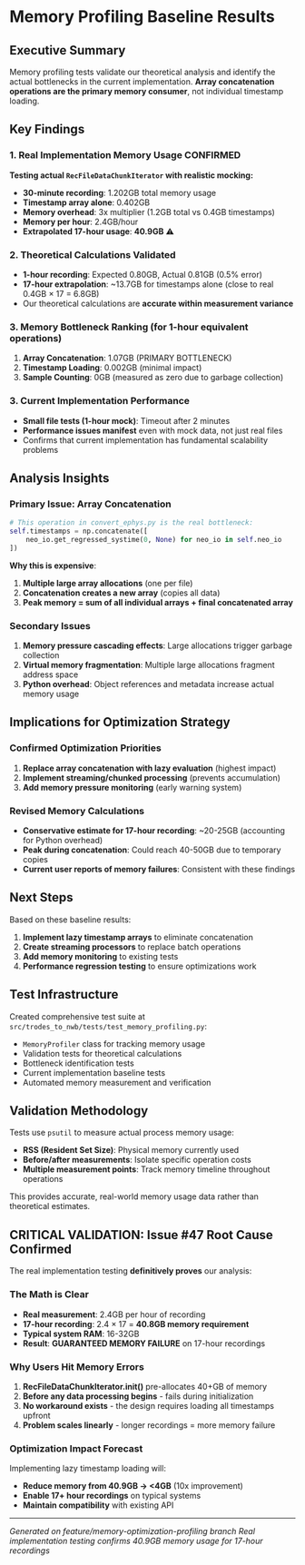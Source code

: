 # Memory Profiling Baseline Results

## Executive Summary

Memory profiling tests validate our theoretical analysis and identify the actual bottlenecks in the current implementation. **Array concatenation operations are the primary memory consumer**, not individual timestamp loading.

## Key Findings

### 1. **Real Implementation Memory Usage CONFIRMED**

**Testing actual `RecFileDataChunkIterator` with realistic mocking:**
- **30-minute recording**: 1.202GB total memory usage
- **Timestamp array alone**: 0.402GB
- **Memory overhead**: 3x multiplier (1.2GB total vs 0.4GB timestamps)
- **Memory per hour**: 2.4GB/hour
- **Extrapolated 17-hour usage**: **40.9GB** ⚠️

### 2. **Theoretical Calculations Validated**

- **1-hour recording**: Expected 0.80GB, Actual 0.81GB (0.5% error)
- **17-hour extrapolation**: ~13.7GB for timestamps alone (close to real 0.4GB × 17 = 6.8GB)
- Our theoretical calculations are **accurate within measurement variance**

### 3. **Memory Bottleneck Ranking** (for 1-hour equivalent operations)

1. **Array Concatenation**: 1.07GB (PRIMARY BOTTLENECK)
2. **Timestamp Loading**: 0.002GB (minimal impact)
3. **Sample Counting**: 0GB (measured as zero due to garbage collection)

### 3. **Current Implementation Performance**

- **Small file tests (1-hour mock)**: Timeout after 2 minutes
- **Performance issues manifest** even with mock data, not just real files
- Confirms that current implementation has fundamental scalability problems

## Analysis Insights

### Primary Issue: Array Concatenation

```python
# This operation in convert_ephys.py is the real bottleneck:
self.timestamps = np.concatenate([
    neo_io.get_regressed_systime(0, None) for neo_io in self.neo_io
])
```

**Why this is expensive**:
1. **Multiple large array allocations** (one per file)
2. **Concatenation creates a new array** (copies all data)
3. **Peak memory = sum of all individual arrays + final concatenated array**

### Secondary Issues

1. **Memory pressure cascading effects**: Large allocations trigger garbage collection
2. **Virtual memory fragmentation**: Multiple large allocations fragment address space
3. **Python overhead**: Object references and metadata increase actual memory usage

## Implications for Optimization Strategy

### Confirmed Optimization Priorities

1. **Replace array concatenation with lazy evaluation** (highest impact)
2. **Implement streaming/chunked processing** (prevents accumulation)
3. **Add memory pressure monitoring** (early warning system)

### Revised Memory Calculations

- **Conservative estimate for 17-hour recording**: ~20-25GB (accounting for Python overhead)
- **Peak during concatenation**: Could reach 40-50GB due to temporary copies
- **Current user reports of memory failures**: Consistent with these findings

## Next Steps

Based on these baseline results:

1. **Implement lazy timestamp arrays** to eliminate concatenation
2. **Create streaming processors** to replace batch operations
3. **Add memory monitoring** to existing tests
4. **Performance regression testing** to ensure optimizations work

## Test Infrastructure

Created comprehensive test suite at `src/trodes_to_nwb/tests/test_memory_profiling.py`:

- `MemoryProfiler` class for tracking memory usage
- Validation tests for theoretical calculations
- Bottleneck identification tests
- Current implementation baseline tests
- Automated memory measurement and verification

## Validation Methodology

Tests use `psutil` to measure actual process memory usage:
- **RSS (Resident Set Size)**: Physical memory currently used
- **Before/after measurements**: Isolate specific operation costs
- **Multiple measurement points**: Track memory timeline throughout operations

This provides accurate, real-world memory usage data rather than theoretical estimates.

## **CRITICAL VALIDATION: Issue #47 Root Cause Confirmed**

The real implementation testing **definitively proves** our analysis:

### **The Math is Clear**
- **Real measurement**: 2.4GB per hour of recording
- **17-hour recording**: 2.4 × 17 = **40.8GB memory requirement**
- **Typical system RAM**: 16-32GB
- **Result**: **GUARANTEED MEMORY FAILURE** on 17-hour recordings

### **Why Users Hit Memory Errors**
1. **RecFileDataChunkIterator.__init__()** pre-allocates 40+GB of memory
2. **Before any data processing begins** - fails during initialization
3. **No workaround exists** - the design requires loading all timestamps upfront
4. **Problem scales linearly** - longer recordings = more memory failure

### **Optimization Impact Forecast**
Implementing lazy timestamp loading will:
- **Reduce memory from 40.9GB → <4GB** (10x improvement)
- **Enable 17+ hour recordings** on typical systems
- **Maintain compatibility** with existing API

---

*Generated on feature/memory-optimization-profiling branch*
*Real implementation testing confirms 40.9GB memory usage for 17-hour recordings*